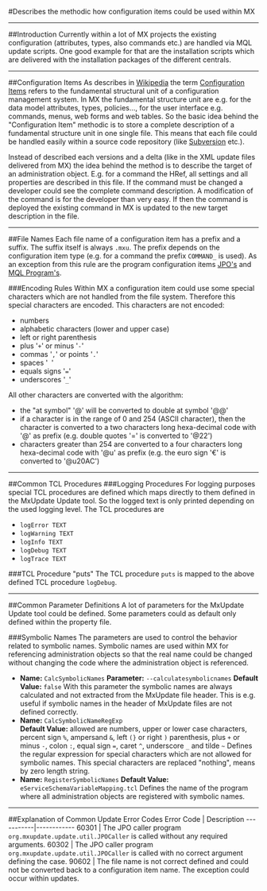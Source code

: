 <!--
 *
 *  This file is part of MxUpdate <http://www.mxupdate.org>.
 *
 *  MxUpdate is a deployment tool for a PLM platform to handle
 *  administration objects as single update files (configuration item).
 *
 *  Copyright (C) 2008-2016 The MxUpdate Team
 *
 *  The Manual of MxUpdate is licensed under a CC BY-NC-SA 4.0 license
 *  (Creative Commons Attribution-NonCommercial-ShareAlike 4.0 
 *  International 4.0 license).
 *
 *  You should have received a copy of the license along with this
 *  work. If not, see <http://creativecommons.org/licenses/by-nc-sa/4.0/>.
 *
-->

#Describes the methodic how configuration items could be used within MX

----
##Introduction
Currently within a lot of MX projects the existing configuration (attributes, types, also commands etc.) are handled via MQL update scripts. One good example for that are the installation scripts which are delivered with the installation packages of the different centrals.

----
##Configuration Items
As describes in [Wikipedia](http://www.wikipedia.org) the term [Configuration Items](http://en.wikipedia.org/wiki/Configuration_item) refers to the fundamental structural unit of a configuration management system. In MX the fundamental structure unit are e.g. for the data model attributes, types, policies..., for the user interface e.g. commands, menus, web forms and web tables. So the basic idea behind the "Configuration Item" methodic is to store a complete description of a fundamental structure unit in one single file. This means that each file could be handled easily within a source code repository (like [Subversion](http://subversion.tigris.org/) etc.).

Instead of described each versions and a delta (like in the XML update files delivered from MX) the idea behind the method is to describe the target of an administration object. E.g. for a command the HRef, all settings and all properties are described in this file. If the command must be changed a developer could see the complete command description. A modification of the command is for the developer than very easy. If then the command is deployed the existing command in MX is updated to the new target description in the file.

----
##File Names
Each file name of a configuration item has a prefix and a suffix. The suffix itself is always `.mxu`. The prefix depends on the configuration item type (e.g. for a command the prefix `COMMAND_` is used). As an exception from this rule are the program configuration items [JPO's](CI_Program_JPO.md) and [MQL Program's](CI_Program_MQL.md).

###Encoding Rules
Within MX a configuration item could use some special characters which are not handled from the file system. Therefore this special characters are encoded.
This characters are not encoded:
* numbers
* alphabetic characters (lower and upper case)
* left or right parenthesis
* plus '`+`' or minus '`-`'
* commas '`,`' or points '`.`'
* spaces '` `'
* equals signs '`=`'
* underscores '`_`'

All other characters are converted with the algorithm:
* the "at symbol" '@' will be converted to double at symbol '@@'
* if a character is in the range of 0 and 254 (ASCII character), then the character is converted to a two characters long hexa-decimal code with '@' as prefix (e.g. double quotes '=' is converted to '@22')
* characters greater than 254 are converted to a four characters long hexa-decimal code with '@u' as prefix (e.g. the euro sign '€' is converted to '@u20AC')

----
##Common TCL Procedures
###Logging Procedures
For logging purposes special TCL procedures are defined which maps directly to
them defined in the MxUpdate Update tool. So the logged text is only printed
depending on the used logging level. The TCL procedures are
* `logError TEXT`
* `logWarning TEXT`
* `logInfo TEXT`
* `logDebug TEXT`
* `logTrace TEXT`

###TCL Procedure "puts"
The TCL procedure `puts` is mapped to the above defined TCL procedure
`logDebug`.

----
##Common Parameter Definitions
A lot of parameters for the MxUpdate Update tool could be defined. Some parameters could as default only defined within the property file.

###Symbolic Names
The parameters are used to control the behavior related to symbolic names. Symbolic names are used within MX for referencing administration objects so that the real name could be changed without changing the code where the administration object is referenced.
*   **Name:** `CalcSymbolicNames`
    **Parameter:** `‑‑calculatesymbolicnames`
    **Default Value:** `false`
    With this parameter the symbolic names are always calculated and not extracted from the MxUpdate file header. This is e.g. useful if symbolic names in the header of MxUpdate files are not defined correctly.
*   **Name:** `CalcSymbolicNameRegExp`                                             
    **Default Value:** allowed are numbers, upper or lower case characters, percent sign `%`, ampersand `&`, left `(}` or right `)` parenthesis, plus `+` or minus `-`, colon `:`, equal sign `=`, caret `^`, underscore `_` and tilde `~`
    Defines the regular expression for special characters which are not allowed for symbolic names. This special characters are replaced "nothing", means by zero length string.
*   **Name:** `RegisterSymbolicNames`
    **Default Value:** `eServiceSchemaVariableMapping.tcl`
    Defines the name of the program where all administration objects are registered with symbolic names.

----
##Explanation of Common Update Error Codes
Error Code | Description
-----------|------------
60301      | The JPO caller program `org.mxupdate.update.util.JPOCaller` is called without any required arguments.
60302      | The JPO caller program `org.mxupdate.update.util.JPOCaller` is called with no correct argument defining the case.
90602      | The file name is not correct defined and could not be converted back to a configuration item name. The exception could occur within updates.
